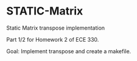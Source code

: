 # STATIC-Matrix
Static Matrix transpose implementation

Part 1/2 for Homework 2 of ECE 330.

Goal: Implement transpose and create a makefile.
